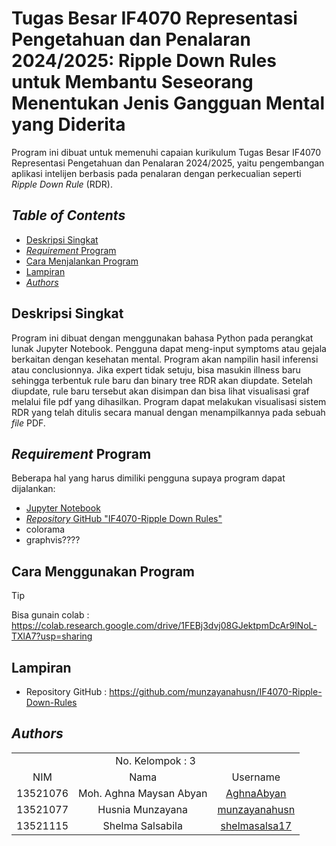 # Tugas Besar IF4070 Representasi Pengetahuan dan Penalaran 2024/2025: Ripple Down Rules untuk Membantu Seseorang Menentukan Jenis Gangguan Mental yang Diderita

Program ini dibuat untuk memenuhi capaian kurikulum Tugas Besar IF4070 Representasi Pengetahuan dan Penalaran 2024/2025, yaitu pengembangan aplikasi intelijen berbasis pada penalaran dengan perkecualian seperti *Ripple Down Rule* (RDR).

## *Table of Contents*
- [Deskripsi Singkat](#deskripsi)
- [*Requirement* Program](#req)
- [Cara Menjalankan Program](#penggunaan)
- [Lampiran](#lampiran)
- [*Authors*](#author)

## Deskripsi Singkat <a name="deskripsi"></a>
Program ini dibuat dengan menggunakan bahasa Python pada perangkat lunak Jupyter Notebook. Pengguna dapat meng-input symptoms atau gejala berkaitan dengan kesehatan mental. Program akan nampilin hasil inferensi atau conclusionnya. Jika expert tidak setuju, bisa masukin illness baru sehingga terbentuk rule baru dan binary tree RDR akan diupdate. Setelah diupdate, rule baru tersebut akan disimpan dan bisa lihat visualisasi graf melalui file pdf yang dihasilkan.
Program dapat melakukan visualisasi sistem RDR yang telah ditulis secara manual dengan menampilkannya pada sebuah *file* PDF.

## *Requirement* Program <a name="req"></a>
Beberapa hal yang harus dimiliki pengguna supaya program dapat dijalankan:
- <a href=https://jupyter.org/install>Jupyter Notebook</a>
- <a href=https://github.com/munzayanahusn/IF4070-Ripple-Down-Rules>*Repository* GitHub "IF4070-Ripple Down Rules"</a>
- colorama
- graphvis????

## Cara Menggunakan Program <a name="penggunaan"></a>
> [!TIP]
> Bisa gunain colab : https://colab.research.google.com/drive/1FEBj3dvj08GJektpmDcAr9lNoL-TXlA7?usp=sharing

## Lampiran <a name="lampiran"></a>
- Repository GitHub : https://github.com/munzayanahusn/IF4070-Ripple-Down-Rules

## *Authors* <a name="author"></a>
<table>
  <tr>
    <td align="center" colspan="3">No. Kelompok : 3</td>
  </tr>   
    <td align="center">NIM</td>
    <td align="center">Nama</td>
    <td align="center">Username</td>
  </tr>
    <td align="center">13521076</td>
    <td align="center">Moh. Aghna Maysan Abyan</td>
    <td align="center"><a href=https://github.com/AghnaAbyan>AghnaAbyan</a></td>
  </tr>
    <td align="center">13521077</td>
    <td align="center">Husnia Munzayana</td>
    <td align="center"><a href=https://github.com/munzayanahusn>munzayanahusn</a></td>
  </tr>
    <td align="center">13521115</td>
    <td align="center">Shelma Salsabila</td>
    <td align="center"><a href=https://github.com/shelmasalsa17>shelmasalsa17</a></td>
</table>
